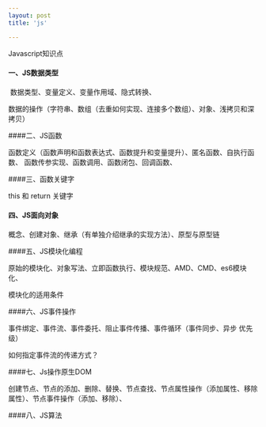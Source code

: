 ```yaml
---
layout: post
title: 'js'

---
```


Javascript知识点
<!--break-->

#### 一、JS数据类型

​	数据类型、变量定义、变量作用域、隐式转换、

​	数据的操作（字符串、数组（去重如何实现、连接多个数组）、对象、浅拷贝和深拷贝）

####二、JS函数

函数定义（函数声明和函数表达式、函数提升和变量提升）、匿名函数、自执行函数、
函数传参实现、函数调用、函数闭包、回调函数、

####三、函数关键字

this 和 return 关键字

#### 四、JS面向对象

概念、创建对象、继承（有单独介绍继承的实现方法）、原型与原型链

####五、JS模块化编程

原始的模块化、对象写法、立即函数执行、模块规范、AMD、CMD、es6模块化、

模块化的适用条件

####六、JS事件操作

事件绑定、事件流、事件委托、阻止事件传播、事件循环（事件同步、异步 优先级）

如何指定事件流的传递方式？

####七、Js操作原生DOM

创建节点、节点的添加、删除、替换、节点查找、节点属性操作（添加属性、移除属性）、节点事件操作（添加、移除）、

####八、JS算法


